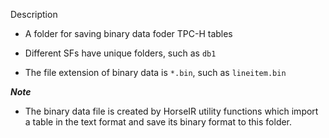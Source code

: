 
Description

- A folder for saving binary data foder TPC-H tables

- Different SFs have unique folders, such as `db1`

- The file extension of binary data is `*.bin`, such as `lineitem.bin`


***Note***

- The binary data file is created by HorseIR utility functions which import
  a table in the text format and save its binary format to this folder.


